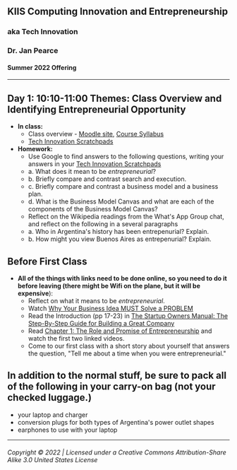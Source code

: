 ## KIIS Computing Innovation and Entrepreneurship
### aka Tech Innovation
### Dr. Jan Pearce
#### Summer 2022 Offering

---
## Day 1: 10:10-11:00 Themes: Class Overview and Identifying Entrepreneurial Opportunity
- **In class:**
  - Class overview - [Moodle site](https://moodle.berea.edu/course/view.php?id=18175), [Course Syllabus](https://docs.google.com/document/d/13GtI-JP85EqEn9qnE0si6IeUfmiOpkonxbtEXe6l2P8/edit?usp=sharing)
  - [Tech Innovation Scratchpads](https://drive.google.com/drive/folders/1ROzBaICb4rM3W_qzVTQ48x3o4rBfGVMz?usp=sharing) 
- **Homework:**
  - Use Google to find answers to the following questions, writing your answers in your [Tech Innovation Scratchpads](https://drive.google.com/drive/folders/1ROzBaICb4rM3W_qzVTQ48x3o4rBfGVMz?usp=sharing) 
  - a. What does it mean to be *entrepreneurial*?
  - b. Briefly compare and contrast search and execution.
  - c. Briefly compare and contrast a business model and a business plan.
  - d. What is the Business Model Canvas and what are each of the components of the Business Model Canvas?
  - Reflect on the Wikipedia readings from the What's App Group chat, and reflect on the following in a several paragraphs
  - a. Who in Argentina's history has been entrepenurial? Explain.
  - b. How might you view Buenos Aires as entrepenurial? Explain.

## Before First Class
  - **All of the things with links need to be done online, so you need to do it before leaving (there might be Wifi on the plane, but it will be expensive**):
    - Reflect on what it means to be *entrepreneurial*.
    - Watch [Why Your Business Idea MUST Solve a PROBLEM](https://youtu.be/OkPHGwBTg10)
    - Read the Introduction (pp 17-23) in [The Startup Owners Manual: The Step-By-Step Guide for Building a Great Company](https://feedvu.com/nonscrolablepdf/the-startup-owners-manual-the-step-by-step-guide-for-building-a-great-company-pdf.html)
    - Read [Chapter 1: The Role and Promise of Entrepreneurship](https://techventures.stanford.edu/chapter-1-the-role-and-promise-of-entrepreneurship/) and watch the first two linked videos. 
    - Come to our first class with a short story about yourself that answers the question, "Tell me about a time when you were entrepreneurial."

## In addition to the normal stuff, be sure to pack all of the following in your carry-on bag (not your checked luggage.)
  - your laptop and charger
  - conversion plugs for both types of Argentina's power outlet shapes
  - earphones to use with your laptop
     
---
###### Copyright © 2022 | Licensed under a Creative Commons Attribution-Share Alike 3.0 United States License

